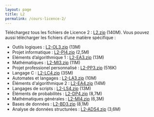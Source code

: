 ```yaml
---
layout: page
title: L2
permalink: /cours-licence-2/
---
```

Téléchargez tous les fichiers de Licence 2&nbsp;: <a class="filename" href="/archives/L2.zip">L2.zip</a> (140M).
Vous pouvez aussi télécharger les fichiers d’une matière
        spécifique&nbsp;:
* Outils logiques&nbsp;: <a class="filename" href="/archives/L2-OL3.zip">L2-OL3.zip</a> (13M)
* Projet informatique&nbsp;: <a class="filename" href="/archives/L2-PI4.zip">L2-PI4.zip</a> (2,5M)
* Eléments d’algorithmique 1&nbsp;: <a class="filename" href="/archives/L2-EA3.zip">L2-EA3.zip</a> (13M)
* Mathématiques&nbsp;: <a class="filename" href="/archives/L2-MI3.zip">L2-MI3.zip</a> (11M)
* Projet professionel personnalisé&nbsp;: <a class="filename" href="/archives/L2-PP3.zip">L2-PP3.zip</a> (516K)
* Langage C&nbsp;: <a class="filename" href="/archives/L2-LC4.zip">L2-LC4.zip</a> (35M)
* Automates et langages&nbsp;: <a class="filename" href="/archives/L2-LA3.zip">L2-LA3.zip</a> (10M)
* Éléments d'algorithmique 2&nbsp;: <a class="filename" href="/archives/L2-EA4.zip">L2-EA4.zip</a> (14M)
* Langages de scripts&nbsp;: <a class="filename" href="/archives/L2-LS4.zip">L2-LS4.zip</a> (13M)
* Éléments de probabilités&nbsp;: <a class="filename" href="/archives/L2-DP4.zip">L2-DP4.zip</a> (8,7M)
* Mathématiques générales&nbsp;: <a class="filename" href="/archives/L2-MI4.zip">L2-MI4.zip</a> (6,3M)
* Bases de données&nbsp;: <a class="filename" href="/archives/L2-BD3.zip">L2-BD3.zip</a> (8,1M)
* Analyse de données structurées&nbsp;: <a class="filename" href="/archives/L2-ADS4.zip">L2-ADS4.zip</a> (3,6M)
